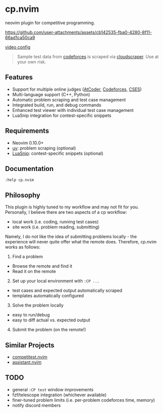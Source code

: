 # cp.nvim

neovim plugin for competitive programming.

https://github.com/user-attachments/assets/cb142535-fba0-4280-8f11-66ad1ca50ca9

[video config](https://github.com/barrett-ruth/dots/blob/main/nvim/lua/plugins/cp.lua)

> Sample test data from [codeforces](https://codeforces.com) is scraped via [cloudscraper](https://github.com/VeNoMouS/cloudscraper). Use at your own risk.

## Features

- Support for multiple online judges ([AtCoder](https://atcoder.jp/), [Codeforces](https://codeforces.com/), [CSES](https://cses.fi))
- Multi-language support (C++, Python)
- Automatic problem scraping and test case management
- Integrated build, run, and debug commands
- Enhanced test viewer with individual test case management
- LuaSnip integration for contest-specific snippets

## Requirements

- Neovim 0.10.0+
- [uv](https://docs.astral.sh/uv/): problem scraping (optional)
- [LuaSnip](https://github.com/L3MON4D3/LuaSnip): contest-specific snippets (optional)

## Documentation

```vim
:help cp.nvim
```

## Philosophy

This plugin is highly tuned to my workflow and may not fit for you. Personally,
I believe there are two aspects of a cp workflow:

- local work (i.e. coding, running test cases)
- site work (i.e. problem reading, submitting)

Namely, I do not like the idea of submitting problems locally - the experience
will never quite offer what the remote does. Therefore, cp.nvim works as
follows:

1. Find a problem

- Browse the remote and find it
- Read it on the remote

2. Set up your local environment with `:CP ...`

- test cases and expected output automatically scraped
- templates automatically configured

3. Solve the problem locally

- easy to run/debug
- easy to diff actual vs. expected output

4. Submit the problem (on the remote!)


## Similar Projects

- [competitest.nvim](https://github.com/xeluxee/competitest.nvim)
- [assistant.nvim](https://github.com/A7Lavinraj/assistant.nvim)

## TODO

- general `:CP test` window improvements
- fzf/telescope integration (whichever available)
- finer-tuned problem limits (i.e. per-problem codeforces time, memory)
- notify discord members
